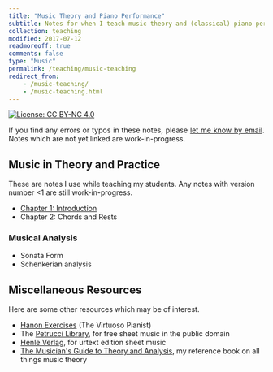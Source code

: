 ```yaml
---
title: "Music Theory and Piano Performance"
subtitle: Notes for when I teach music theory and (classical) piano performance
collection: teaching
modified: 2017-07-12
readmoreoff: true
comments: false
type: "Music"
permalink: /teaching/music-teaching
redirect_from:
    - /music-teaching/
    - /music-teaching.html
---
```

[![License: CC BY-NC 4.0](https://img.shields.io/badge/License-CC%20BY--NC%204.0-lightgrey.svg)](https://creativecommons.org/licenses/by-nc/4.0/)

<p align="justify">
If you find any errors or typos in these notes, please <a href="mailto:luke.collins@warwick.ac.uk" target="_blank">let me know by email</a>. Notes which are not yet linked are work-in-progress.
</p>

## Music in Theory and Practice
These are notes I use while teaching my students. Any notes with version number <1 are still work-in-progress.
 - [Chapter 1: Introduction]({{site.url}}/files/music-ch1.pdf)
 - Chapter 2: Chords and Rests

### Musical Analysis
 - Sonata Form
 - Schenkerian analysis

## Miscellaneous Resources
Here are some other resources which may be of interest.
 - <a href="https://www.hanon-online.com/all-piano-exercises/" target="_blank">Hanon Exercises</a> (The Virtuoso Pianist)
 - The <a href="https://imslp.org/wiki/Main_Page" target="_blank">Petrucci Library</a>, for free sheet music in the public domain
 - <a href="https://www.henle.de/en/" target="_blank">Henle Verlag</a>, for urtext edition sheet music
 - <a href="https://wwnorton.com/books/The-Musicians-Guide-to-Theory-and-Analysis/" target="_blank">The Musician's Guide to Theory and Analysis</a>, my reference book on all things music theory
